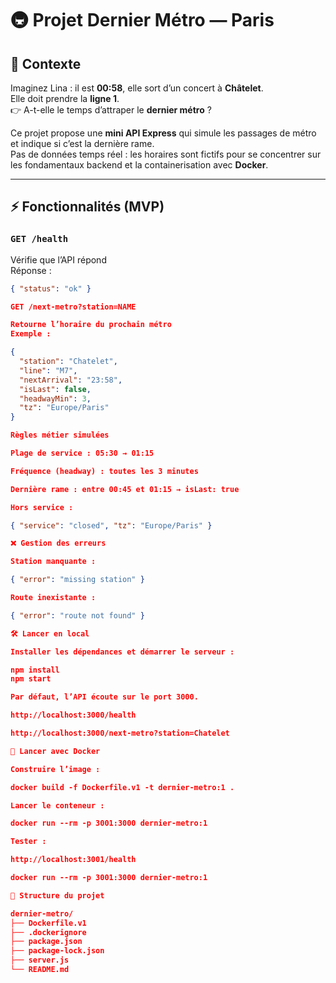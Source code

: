 # 🚇 Projet Dernier Métro — Paris

## 🎯 Contexte

Imaginez Lina : il est **00:58**, elle sort d’un concert à **Châtelet**.  
Elle doit prendre la **ligne 1**.  
👉 A-t-elle le temps d’attraper le **dernier métro** ?

Ce projet propose une **mini API Express** qui simule les passages de métro et indique si c’est la dernière rame.  
Pas de données temps réel : les horaires sont fictifs pour se concentrer sur les fondamentaux backend et la containerisation avec **Docker**.

---

## ⚡ Fonctionnalités (MVP)

### `GET /health`
Vérifie que l’API répond  
Réponse :
```json
{ "status": "ok" }

GET /next-metro?station=NAME

Retourne l’horaire du prochain métro
Exemple :

{
  "station": "Chatelet",
  "line": "M7",
  "nextArrival": "23:58",
  "isLast": false,
  "headwayMin": 3,
  "tz": "Europe/Paris"
}

Règles métier simulées

Plage de service : 05:30 → 01:15

Fréquence (headway) : toutes les 3 minutes

Dernière rame : entre 00:45 et 01:15 → isLast: true

Hors service :

{ "service": "closed", "tz": "Europe/Paris" }

❌ Gestion des erreurs

Station manquante :

{ "error": "missing station" }

Route inexistante :

{ "error": "route not found" }

🛠️ Lancer en local

Installer les dépendances et démarrer le serveur :

npm install
npm start

Par défaut, l’API écoute sur le port 3000.

http://localhost:3000/health

http://localhost:3000/next-metro?station=Chatelet

🐳 Lancer avec Docker

Construire l’image :

docker build -f Dockerfile.v1 -t dernier-metro:1 .

Lancer le conteneur :

docker run --rm -p 3001:3000 dernier-metro:1

Tester :

http://localhost:3001/health

docker run --rm -p 3001:3000 dernier-metro:1

📂 Structure du projet

dernier-metro/
├── Dockerfile.v1
├── .dockerignore
├── package.json
├── package-lock.json
├── server.js
└── README.md
